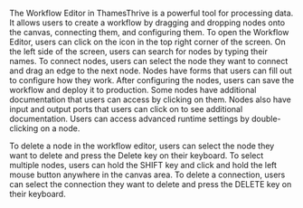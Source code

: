 The Workflow Editor in ThamesThrive is a powerful tool for processing data. It allows users to create a workflow by dragging
and dropping nodes onto the canvas, connecting them, and configuring them. To open the Workflow Editor, users can click
on the icon in the top right corner of the screen. On the left side of the screen, users can search for nodes by typing
their names. To connect nodes, users can select the node they want to connect and drag an edge to the next node. Nodes
have forms that users can fill out to configure how they work. After configuring the nodes, users can save the workflow
and deploy it to production. Some nodes have additional documentation that users can access by clicking on them. Nodes
also have input and output ports that users can click on to see additional documentation. Users can access advanced
runtime settings by double-clicking on a node.

To delete a node in the workflow editor, users can select the node they want to delete and press the Delete key on their
keyboard. To select multiple nodes, users can hold the SHIFT key and click and hold the left mouse button anywhere in
the canvas area. To delete a connection, users can select the connection they want to delete and press the DELETE key on
their keyboard.
